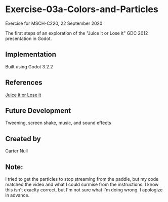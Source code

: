 # Exercise-03a-Colors-and-Particles
Exercise for MSCH-C220, 22 September 2020

The first steps of an exploration of the "Juice it or Lose it" GDC 2012 presentation in Godot.

## Implementation
Built using Godot 3.2.2

## References
[Juice it or Lose it](https://www.youtube.com/watch?v=Fy0aCDmgnxg)

## Future Development
Tweening, screen shake, music, and sound effects

## Created by 
Carter Null

## Note:
I tried to get the particles to stop streaming from the paddle, but my code matched the video and what I could surmise from the instructions. I know this isn't exaclty correct, but I'm not sure what I'm doing wrong. I apologize in advance.

```

